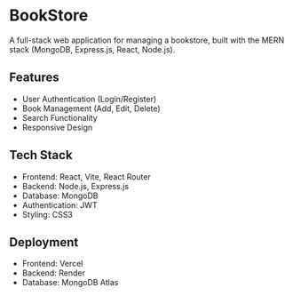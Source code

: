 # BookStore

A full-stack web application for managing a bookstore, built with the MERN stack (MongoDB, Express.js, React, Node.js).

## Features

- User Authentication (Login/Register)
- Book Management (Add, Edit, Delete)
- Search Functionality
- Responsive Design

## Tech Stack

- Frontend: React, Vite, React Router
- Backend: Node.js, Express.js
- Database: MongoDB
- Authentication: JWT
- Styling: CSS3

## Deployment

- Frontend: Vercel
- Backend: Render
- Database: MongoDB Atlas
